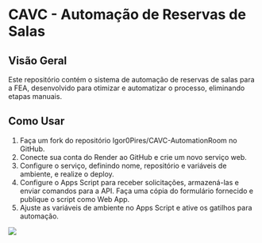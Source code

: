 # CAVC - Automação de Reservas de Salas

## Visão Geral
Este repositório contém o sistema de automação de reservas de salas para a FEA, desenvolvido para otimizar e automatizar o processo, eliminando etapas manuais.

## Como Usar
1. Faça um fork do repositório Igor0Pires/CAVC-AutomationRoom no GitHub.
2. Conecte sua conta do Render ao GitHub e crie um novo serviço web.
3. Configure o serviço, definindo nome, repositório e variáveis de ambiente, e realize o deploy.
4. Configure o Apps Script para receber solicitações, armazená-las e enviar comandos para a API. Faça uma cópia do formulário fornecido e publique o script como Web App.
5. Ajuste as variáveis de ambiente no Apps Script e ative os gatilhos para automação.

![](https://media2.giphy.com/media/v1.Y2lkPTc5MGI3NjExdWk0aW81aXRibWFyczZiYndqaGdzaTJzeHhmcW9kY3o4Nm1oZXZrdCZlcD12MV9pbnRlcm5hbF9naWZfYnlfaWQmY3Q9Zw/CjmvTCZf2U3p09Cn0h/giphy.gif)